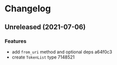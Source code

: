 # Changelog

## Unreleased (2021-07-06)

### Features

* add `from_uri` method and optional deps a64f0c3
* create `TokenList` type 7148521



